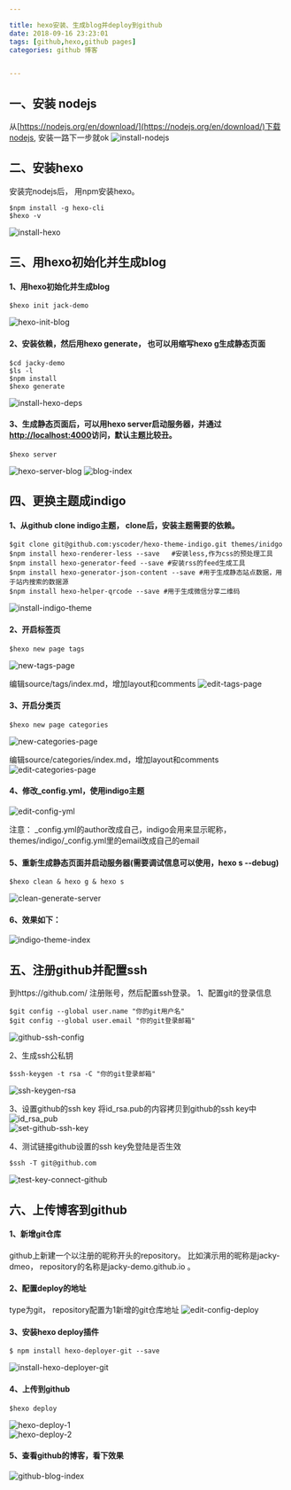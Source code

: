 ```yaml
---

title: hexo安装、生成blog并deploy到github
date: 2018-09-16 23:23:01
tags: [github,hexo,github pages]
categories: github 博客


---
```



## 一、安装 nodejs
从[https://nodejs.org/en/download/](https://nodejs.org/en/download/)下载nodejs, 安装一路下一步就ok
![install-nodejs][1]


## 二、安装hexo 
安装完nodejs后， 用npm安装hexo。  

``` shell
$npm install -g hexo-cli  
$hexo -v 
```

![install-hexo][2]


## 三、用hexo初始化并生成blog

#### 1、用hexo初始化并生成blog

``` shell
$hexo init jack-demo 
```

![hexo-init-blog][3]

#### 2、安装依赖，然后用hexo generate， 也可以用缩写hexo g生成静态页面

``` shell 
$cd jacky-demo 
$ls -l 
$npm install 
$hexo generate 
```

![install-hexo-deps][4]

#### 3、生成静态页面后，可以用hexo server启动服务器，并通过[http://localhost:4000](http://localhost:4000)访问，默认主题比较丑。

``` shell
$hexo server 
```

![hexo-server-blog][5]
![blog-index][6]



## 四、更换主题成indigo
#### 1、从github clone indigo主题， clone后，安装主题需要的依赖。 

``` shell
$git clone git@github.com:yscoder/hexo-theme-indigo.git themes/inidgo
$npm install hexo-renderer-less --save   #安装less,作为css的预处理工具
$npm install hexo-generator-feed --save #安装rss的feed生成工具
$npm install hexo-generator-json-content --save #用于生成静态站点数据，用于站内搜索的数据源
$npm install hexo-helper-qrcode --save #用于生成微信分享二维码
```

![install-indigo-theme   ][7]   


#### 2、开启标签页

``` shell 
$hexo new page tags 
```

![new-tags-page          ][8]   


编辑source/tags/index.md，增加layout和comments
![edit-tags-page         ][9]   


#### 3、开启分类页

``` shell 
$hexo new page categories 
```

![new-categories-page    ][10]  

编辑source/categories/index.md，增加layout和comments
![edit-categories-page   ][11]  

#### 4、修改_config.yml，使用indigo主题
![edit-config-yml        ][12]  

注意： _config.yml的author改成自己，indigo会用来显示昵称， themes/indigo/_config.yml里的email改成自己的email 

#### 5、重新生成静态页面并启动服务器(需要调试信息可以使用，hexo s --debug)

``` shell 
$hexo clean & hexo g & hexo s 
```

![clean-generate-server  ][13]  

#### 6、效果如下：
![indigo-theme-index     ][14]  


## 五、注册github并配置ssh
到https://github.com/ 注册账号，然后配置ssh登录。 
1、配置git的登录信息

``` shell
$git config --global user.name "你的git用户名"
$git config --global user.email "你的git登录邮箱"
```

![github-ssh-config      ][15]  

2、生成ssh公私钥

``` shell
$ssh-keygen -t rsa -C "你的git登录邮箱"
```

![ssh-keygen-rsa         ][16]  


3、设置github的ssh key
将id_rsa.pub的内容拷贝到github的ssh key中
![id_rsa_pub             ][17]  
![set-github-ssh-key     ][18]  

4、测试链接github设置的ssh key免登陆是否生效

``` shell
$ssh -T git@github.com
```

![test-key-connect-github][19]  


## 六、上传博客到github 
#### 1、新增git仓库
github上新建一个以注册的昵称开头的repository。 比如演示用的昵称是jacky-dmeo， repository的名称是jacky-demo.github.io 。 

#### 2、配置deploy的地址
type为git， repository配置为1新增的git仓库地址
![edit-config-deploy       ][20]  


#### 3、安装hexo deploy插件

``` shell
$ npm install hexo-deployer-git --save
```

![install-hexo-deployer-git][21]  

#### 4、上传到github

``` shell 
$hexo deploy 
```

![hexo-deploy-1            ][22]  
![hexo-deploy-2            ][23]  

#### 5、查看github的博客，看下效果
![github-blog-index        ][24]  


  [1]: use-hexo-gen-blog-deploy-github/install-nodejs.png
  [2]: use-hexo-gen-blog-deploy-github/install-hexo.png
  [3]: use-hexo-gen-blog-deploy-github/hexo-init-blog.png
  [4]: use-hexo-gen-blog-deploy-github/install-hexo-deps.png
  [5]: use-hexo-gen-blog-deploy-github/hexo-server-blog.png
  [6]: use-hexo-gen-blog-deploy-github/blog-index.png
  [7]: use-hexo-gen-blog-deploy-github/install-indigo-theme.png   
  [8]: use-hexo-gen-blog-deploy-github/new-tags-page.png
  [9]: use-hexo-gen-blog-deploy-github/edit-tags-page.png
  [10]: use-hexo-gen-blog-deploy-github/new-categories-page.png
  [11]: use-hexo-gen-blog-deploy-github/edit-categories-page.png
  [12]: use-hexo-gen-blog-deploy-github/edit-config-yml.png
  [13]: use-hexo-gen-blog-deploy-github/clean-generate-server.png
  [14]: use-hexo-gen-blog-deploy-github/indigo-theme-index.png
  [15]: use-hexo-gen-blog-deploy-github/github-ssh-config.png 
  [16]: use-hexo-gen-blog-deploy-github/ssh-keygen-rsa.png 
  [17]: use-hexo-gen-blog-deploy-github/id_rsa_pub.png 
  [18]: use-hexo-gen-blog-deploy-github/set-github-ssh-key.png 
  [19]: use-hexo-gen-blog-deploy-github/test-key-connect-github.png 
  [20]: use-hexo-gen-blog-deploy-github/edit-config-deploy.png 
  [21]: use-hexo-gen-blog-deploy-github/install-hexo-deployer-git.png 
  [22]: use-hexo-gen-blog-deploy-github/hexo-deploy-1.png 
  [23]: use-hexo-gen-blog-deploy-github/hexo-deploy-2.png 
  [24]: use-hexo-gen-blog-deploy-github/github-blog-index.png 




